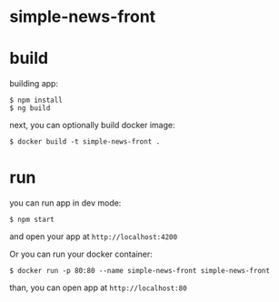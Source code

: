 # simple-news-front

# build

building app:
```
$ npm install
$ ng build
```

next, you can optionally build docker image:
```
$ docker build -t simple-news-front .
```

# run

you can run app in dev mode:
```
$ npm start
```
and open your app at `http://localhost:4200`


Or you can run your docker container:
```
$ docker run -p 80:80 --name simple-news-front simple-news-front
```
than, you can open app at `http://localhost:80`

